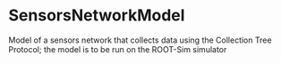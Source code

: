 # SensorsNetworkModel
Model of a sensors network that collects data using the Collection Tree Protocol; the model is to be run on the ROOT-Sim simulator
